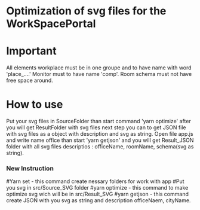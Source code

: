 # Optimization of svg files for the WorkSpacePortal

# Important

All elements workplace must be in one groupe and to have name with word 'place\_....'
Monitor must to have name 'comp'.
Room schema must not have free space around.

# How to use

Put your svg files in SourceFolder than start command 'yarn optimize' after you will get ResultFolder with svg files next step you can to get JSON file with svg files as a object with description and svg as string.
Open file app.js and write name office than start 'yarn getjson' and you will get Result_JSON folder with all svg files descriptios : officeName, roomName, schema(svg as string).

### New Instruction

#Yarn set - this command create nessary folders for work with app
#Put you svg in src/Source_SVG folder
#yarn optimize - this command to make optimize svg wich will be in src/Result_SVG
#yarn getjson - this command create JSON with you svg as string and description officeNaem, cityName.
